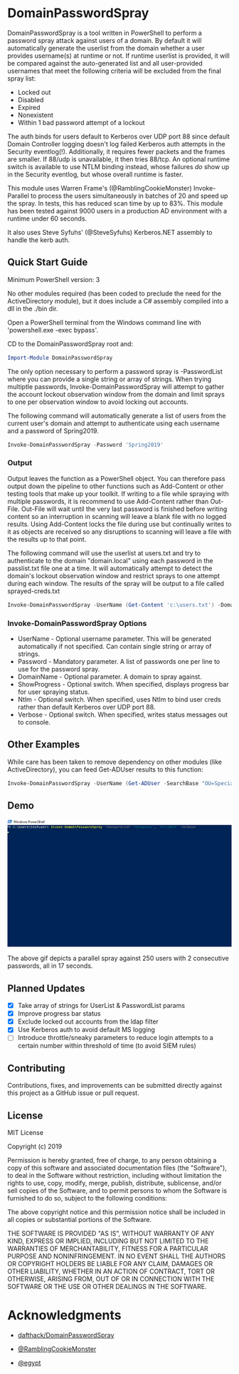 # DomainPasswordSpray

DomainPasswordSpray is a tool written in PowerShell to perform a password spray attack against users of a domain. By default it will automatically generate the userlist from the domain whether a user provides username(s) at runtime or not. If runtime userlist is provided, it will be compared against the auto-generated list and all user-provided usernames that meet the following criteria will be excluded from the final spray list:

- Locked out
- Disabled
- Expired
- Nonexistent
- Within 1 bad password attempt of a lockout

The auth binds for users default to Kerberos over UDP port 88 since default Domain Controller logging doesn't log failed Kerberos auth attempts in the Security eventlog(!). Additionally, it requires fewer packets and the frames are smaller. If 88/udp is unavailable, it then tries 88/tcp. An optional runtime switch is available to use NTLM binding instead, whose failures _do_ show up in the Security eventlog, but whose overall runtime is faster.

This module uses Warren Frame's (@RamblingCookieMonster) Invoke-Parallel to process the users simultaneously in batches of 20 and speed up the spray. In tests, this has reduced scan time by up to 83%. This module has been tested against 9000 users in a production AD environment with a runtime under 60 seconds.

It also uses Steve Syfuhs' (@SteveSyfuhs) Kerberos.NET assembly to handle the kerb auth.

## Quick Start Guide

Minimum PowerShell version: 3

No other modules required (has been coded to preclude the need for the ActiveDirectory module), but it does include a C# assembly compiled into a dll in the ./bin dir.

Open a PowerShell terminal from the Windows command line with 'powershell.exe -exec bypass'.

CD to the DomainPasswordSpray root and:

```PowerShell
Import-Module DomainPasswordSpray
```

The only option necessary to perform a password spray is -PasswordList where you can provide a single string or array of strings. When trying multiptle passwords, Invoke-DomainPasswordSpray will attempt to gather the account lockout observation window from the domain and limit sprays to one per observation window to avoid locking out accounts.

The following command will automatically generate a list of users from the current user's domain and attempt to authenticate using each username and a password of Spring2019.

```PowerShell
Invoke-DomainPasswordSpray -Password 'Spring2019'
```

### Output

Output leaves the function as a PowerShell object. You can therefore pass output down the pipeline to other functions such as Add-Content or other testing tools that make up your toolkit. If writing to a file while spraying with multiple passwords, it is recommend to use Add-Content rather than Out-File. Out-File will wait until the very last password is finished before writing content so an interruption in scanning will leave a blank file with no logged results. Using Add-Content locks the file during use but continually writes to it as objects are received so any disruptions to scanning will leave a file with the results up to that point.

The following command will use the userlist at users.txt and try to authenticate to the domain "domain.local" using each password in the passlist.txt file one at a time. It will automatically attempt to detect the domain's lockout observation window and restrict sprays to one attempt during each window. The results of the spray will be output to a file called sprayed-creds.txt

```PowerShell
Invoke-DomainPasswordSpray -UserName (Get-Content 'c:\users.txt') -DomainName 'domain.local' -Password (Get-Content '.\passlist.txt') | Add-Content 'sprayed-creds.txt'
```

### Invoke-DomainPasswordSpray Options

- UserName          - Optional username parameter. This will be generated automatically if not specified. Can contain single string or array of strings.
- Password          - Mandatory parameter. A list of passwords one per line to use for the password spray.
- DomainName        - Optional parameter. A domain to spray against.
- ShowProgress      - Optional switch. When specified, displays progress bar for user spraying status.
- Ntlm              - Optional switch. When specified, uses Ntlm to bind user creds rather than default Kerberos over UDP port 88.
- Verbose           - Optional switch. When specified, writes status messages out to console.

## Other Examples

While care has been taken to remove dependency on other modules (like ActiveDirectory), you can feed Get-ADUser results to this function:

```PowerShell
Invoke-DomainPasswordSpray -UserName (Get-ADUser -SearchBase "OU=Special,OU=Accounts,DC=domain,DC=local" -Filter * | Select -Expand SamAccountName) -Password 'Fall2019'
```

## Demo

![alt text](images/pwspray-demo480.gif "Animated gif demo")

The above gif depicts a parallel spray against 250 users with 2 consecutive passwords, all in 17 seconds.

## Planned Updates

- [x] Take array of strings for UserList & PasswordList params
- [x] Improve progress bar status
- [x] Exclude locked out accounts from the ldap filter
- [x] Use Kerberos auth to avoid default MS logging
- [ ] Introduce throttle/sneaky parameters to reduce login attempts to a certain number within threshold of time (to avoid SIEM rules)

## Contributing

Contributions, fixes, and improvements can be submitted directly against this project as a GitHub issue or pull request.

## License

MIT License

Copyright (c) 2019

Permission is hereby granted, free of charge, to any person obtaining a copy
of this software and associated documentation files (the "Software"), to deal
in the Software without restriction, including without limitation the rights
to use, copy, modify, merge, publish, distribute, sublicense, and/or sell
copies of the Software, and to permit persons to whom the Software is
furnished to do so, subject to the following conditions:

The above copyright notice and this permission notice shall be included in all
copies or substantial portions of the Software.

THE SOFTWARE IS PROVIDED "AS IS", WITHOUT WARRANTY OF ANY KIND, EXPRESS OR
IMPLIED, INCLUDING BUT NOT LIMITED TO THE WARRANTIES OF MERCHANTABILITY,
FITNESS FOR A PARTICULAR PURPOSE AND NONINFRINGEMENT. IN NO EVENT SHALL THE
AUTHORS OR COPYRIGHT HOLDERS BE LIABLE FOR ANY CLAIM, DAMAGES OR OTHER
LIABILITY, WHETHER IN AN ACTION OF CONTRACT, TORT OR OTHERWISE, ARISING FROM,
OUT OF OR IN CONNECTION WITH THE SOFTWARE OR THE USE OR OTHER DEALINGS IN THE
SOFTWARE.

# Acknowledgments

- [dafthack/DomainPasswordSpray](https://github.com/dafthack/DomainPasswordSpray)

- [@RamblingCookieMonster](https://github.com/RamblingCookieMonster)

- [@egypt](https://github.com/egypt)
